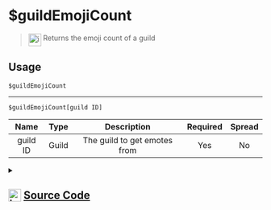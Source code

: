 # $guildEmojiCount
> <img align="top" src="https://upload.wikimedia.org/wikipedia/commons/thumb/e/e4/Infobox_info_icon.svg/160px-Infobox_info_icon.svg.png?20150409153300" alt="image" width="25" height="auto"> Returns the emoji count of a guild
## Usage
```
$guildEmojiCount
```
---
```
$guildEmojiCount[guild ID]
```
| Name | Type | Description | Required | Spread
| :---: | :---: | :---: | :---: | :---: |
guild ID | Guild | The guild to get emotes from | Yes | No
<details>
<summary>
    
## <img align="top" src="https://cdn4.iconfinder.com/data/icons/iconsimple-logotypes/512/github-512.png" alt="image" width="25" height="auto">  [Source Code](https://github.com/tryforge/ForgeScript-V2/blob/main/src/native/guildEmojiCount.ts)
    
</summary>
    
```ts
import { ChannelType } from "discord.js"
import { ArgType, NativeFunction, Return } from "../structures"

export default new NativeFunction({
    name: "$guildEmojiCount",
    description: "Returns the emoji count of a guild",
    brackets: false,
    unwrap: true,
    args: [
        {
            name: "guild ID",
            description: "The guild to get emotes from",
            rest: false,
            type: ArgType.Guild,
            required: true,
        }
    ],
    execute(ctx, [ guild ]) {
        guild ??= ctx.guild!
        return Return.success(
            guild.emojis.cache.size
        )
    },
})
```
    
</details>